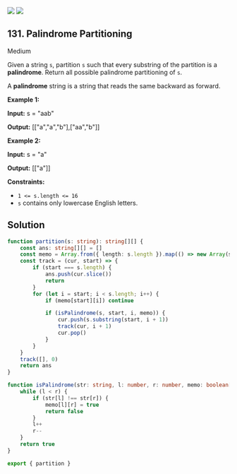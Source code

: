 [![](https://img.shields.io/github/stars/javadev/LeetCode-in-All?label=Stars&style=flat-square)](https://github.com/javadev/LeetCode-in-All)
[![](https://img.shields.io/github/forks/javadev/LeetCode-in-All?label=Fork%20me%20on%20GitHub%20&style=flat-square)](https://github.com/javadev/LeetCode-in-All/fork)

## 131\. Palindrome Partitioning

Medium

Given a string `s`, partition `s` such that every substring of the partition is a **palindrome**. Return all possible palindrome partitioning of `s`.

A **palindrome** string is a string that reads the same backward as forward.

**Example 1:**

**Input:** s = "aab"

**Output:** [["a","a","b"],["aa","b"]] 

**Example 2:**

**Input:** s = "a"

**Output:** [["a"]] 

**Constraints:**

*   `1 <= s.length <= 16`
*   `s` contains only lowercase English letters.

## Solution

```typescript
function partition(s: string): string[][] {
    const ans: string[][] = []
    const memo = Array.from({ length: s.length }).map(() => new Array(s.length))
    const track = (cur, start) => {
        if (start === s.length) {
            ans.push(cur.slice())
            return
        }
        for (let i = start; i < s.length; i++) {
            if (memo[start][i]) continue

            if (isPalindrome(s, start, i, memo)) {
                cur.push(s.substring(start, i + 1))
                track(cur, i + 1)
                cur.pop()
            }
        }
    }
    track([], 0)
    return ans
}

function isPalindrome(str: string, l: number, r: number, memo: boolean[][]) {
    while (l < r) {
        if (str[l] !== str[r]) {
            memo[l][r] = true
            return false
        }
        l++
        r--
    }
    return true
}

export { partition }
```